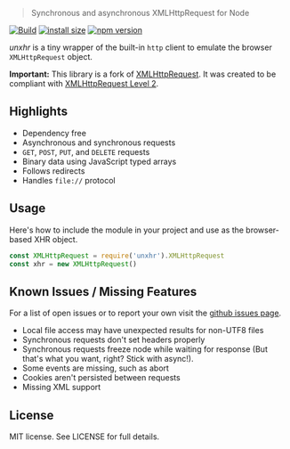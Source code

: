 > Synchronous and asynchronous XMLHttpRequest for Node

[![Build](https://github.com/Mogztter/unxhr/workflows/Build/badge.svg)](https://github.com/Mogztter/unxhr/actions?query=workflow%3ABuild)
[![install size](https://packagephobia.now.sh/badge?p=unxhr)](https://packagephobia.now.sh/result?p=unxhr)
[![npm version](https://img.shields.io/npm/v/unxhr)](https://www.npmjs.com/package/unxhr)

_unxhr_ is a tiny wrapper of the built-in `http` client to emulate the browser `XMLHttpRequest` object.

**Important:** This library is a fork of [XMLHttpRequest](https://github.com/driverdan/node-XMLHttpRequest).
It was created to be compliant with [XMLHttpRequest Level 2](http://www.w3.org/TR/XMLHttpRequest2/).

## Highlights

- Dependency free
- Asynchronous and synchronous requests
- `GET`, `POST`, `PUT`, and `DELETE` requests
- Binary data using JavaScript typed arrays
- Follows redirects
- Handles `file://` protocol

## Usage

Here's how to include the module in your project and use as the browser-based XHR object.

```js
const XMLHttpRequest = require('unxhr').XMLHttpRequest
const xhr = new XMLHttpRequest()
```

## Known Issues / Missing Features

For a list of open issues or to report your own visit the [github issues page](https://github.com/Mogztter/unxhr/issues).

* Local file access may have unexpected results for non-UTF8 files
* Synchronous requests don't set headers properly
* Synchronous requests freeze node while waiting for response (But that's what you want, right? Stick with async!).
* Some events are missing, such as abort
* Cookies aren't persisted between requests
* Missing XML support

## License

MIT license. See LICENSE for full details.
